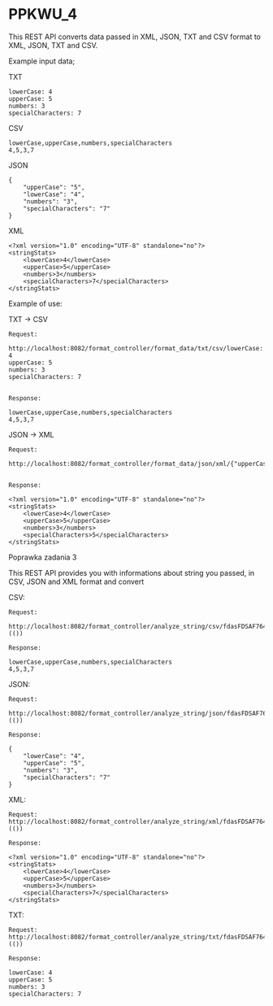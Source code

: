# PPKWU_4

This REST API converts data passed in XML, JSON, TXT and CSV format to XML, JSON, TXT and CSV.

Example input data;

TXT 
```
lowerCase: 4
upperCase: 5
numbers: 3
specialCharacters: 7
```

CSV 

```
lowerCase,upperCase,numbers,specialCharacters
4,5,3,7
```

JSON
```
{
    "upperCase": "5",
    "lowerCase": "4",
    "numbers": "3",
    "specialCharacters": "7"
}
```
XML
```
<?xml version="1.0" encoding="UTF-8" standalone="no"?>
<stringStats>
    <lowerCase>4</lowerCase>
    <upperCase>5</upperCase>
    <numbers>3</numbers>
    <specialCharacters>7</specialCharacters>
</stringStats>
```

Example of use:

TXT -> CSV

```
Request:

http://localhost:8082/format_controller/format_data/txt/csv/lowerCase: 4
upperCase: 5
numbers: 3
specialCharacters: 7


Response:

lowerCase,upperCase,numbers,specialCharacters
4,5,3,7
```

JSON -> XML
 
```
Request:

http://localhost:8082/format_controller/format_data/json/xml/{"upperCase":5,"lowerCase":4,"numbers":3,"specialCharacters":5}


Response:

<?xml version="1.0" encoding="UTF-8" standalone="no"?>
<stringStats>
    <lowerCase>4</lowerCase>
    <upperCase>5</upperCase>
    <numbers>3</numbers>
    <specialCharacters>5</specialCharacters>
</stringStats>
```


Poprawka zadania 3

This REST API provides you with informations about string you passed, in CSV, JSON and XML format and convert


CSV:

```
Request:

http://localhost:8082/format_controller/analyze_string/csv/fdasFDSAF764**)(())

Response:

lowerCase,upperCase,numbers,specialCharacters
4,5,3,7
```


JSON:
```
Request:

http://localhost:8082/format_controller/analyze_string/json/fdasFDSAF764**)(())

Response:

{
    "lowerCase": "4",
    "upperCase": "5",
    "numbers": "3",
    "specialCharacters": "7"
}
```

XML:
```
Request:
http://localhost:8082/format_controller/analyze_string/xml/fdasFDSAF764**)(())

Response:

<?xml version="1.0" encoding="UTF-8" standalone="no"?>
<stringStats>
    <lowerCase>4</lowerCase>
    <upperCase>5</upperCase>
    <numbers>3</numbers>
    <specialCharacters>7</specialCharacters>
</stringStats>
```

TXT:
```
Request:
http://localhost:8082/format_controller/analyze_string/txt/fdasFDSAF764**)(())

Response:

lowerCase: 4
upperCase: 5
numbers: 3
specialCharacters: 7
```
